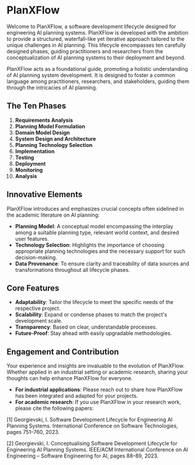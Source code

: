 # PlanXFlow
Welcome to PlanXFlow, a software development lifecycle designed for engineering AI planning systems. PlanXFlow is developed with the ambition to provide a structured, waterfall-like yet iterative approach tailored to the unique challenges in AI planning. This lifecycle encompasses ten carefully designed phases, guiding practitioners and researchers from the conceptualization of AI planning systems to their deployment and beyond.

PlanXFlow acts as a foundational guide, promoting a holistic understanding of AI planning system development. It is designed to foster a common language among practitioners, researchers, and stakeholders, guiding them through the intricacies of AI planning.

## The Ten Phases

1. **Requirements Analysis**
2. **Planning Model Formulation**
3. **Domain Model Design**
4. **System Design and Architecture**
5. **Planning Technology Selection**
6. **Implementation**
7. **Testing**
8. **Deployment**
9. **Monitoring**
10. **Analysis**

## Innovative Elements

PlanXFlow introduces and emphasizes crucial concepts often sidelined in the academic literature on AI planning:

- **Planning Model**: A conceptual model encompassing the interplay among a suitable planning type, relevant world context, and desired user features.
- **Technology Selection**: Highlights the importance of choosing appropriate planning technologies and the necessary support for such decision-making.
- **Data Provenance**: To ensure clarity and traceability of data sources and transformations throughout all lifecycle phases.

## Core Features

- **Adaptability**: Tailor the lifecycle to meet the specific needs of the respective project.
- **Scalability**: Expand or condense phases to match the project's development scale.
- **Transparency**: Based on clear, understandable processes.
- **Future-Proof**: Stay ahead with easily upgradable methodologies.

## Engagement and Contribution

Your experience and insights are invaluable to the evolution of PlanXFlow. Whether applied in an industrial setting or academic research, sharing your thoughts can help enhance PlanXFlow for everyone.

- **For industrial applications**: Please reach out to share how PlanXFlow has been integrated and adapted for your projects.
- **For academic research**: If you use PlanXFlow in your research work, please cite the following papers:

[1] Georgievski, I. Software Development Lifecycle for Engineering AI Planning Systems. International Conference on Software Technologies, pages 751–760, 2023.

[2] Georgievski, I. Conceptualising Software Development Lifecycle for Engineering AI Planning Systems. IEEE/ACM International Conference on AI Engineering – Software Engineering for AI, pages 88–89, 2023.
